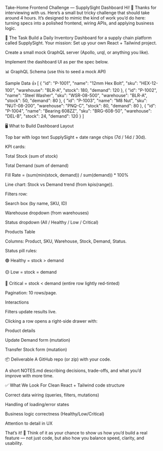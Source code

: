 Take-Home Frontend Challenge — 
SupplySight Dashboard
Hi! 👋 Thanks for interviewing with us.
Here’s a small but tricky challenge that should take around 4 hours. It’s designed to mimic the kind of work you’d do here: turning specs into a polished frontend, wiring APIs, and applying business logic.

🎯 The Task
Build a Daily Inventory Dashboard for a supply chain platform called SupplySight.
Your mission:
Set up your own React + Tailwind project.


Create a small mock GraphQL server (Apollo, urql, or anything you like).


Implement the dashboard UI as per the spec below.


📊 GraphQL Schema (use this to seed a mock API)

Sample Data 👍
[
  { "id": "P-1001", "name": "12mm Hex Bolt", "sku": "HEX-12-100", "warehouse": "BLR-A", "stock": 180, "demand": 120 },
  { "id": "P-1002", "name": "Steel Washer", "sku": "WSR-08-500", "warehouse": "BLR-A", "stock": 50, "demand": 80 },
  { "id": "P-1003", "name": "M8 Nut", "sku": "NUT-08-200", "warehouse": "PNQ-C", "stock": 80, "demand": 80 },
  { "id": "P-1004", "name": "Bearing 608ZZ", "sku": "BRG-608-50", "warehouse": "DEL-B", "stock": 24, "demand": 120 }
]




🖥️ What to Build
Dashboard Layout


Top bar with logo text SupplySight + date range chips (7d / 14d / 30d).


KPI cards:


Total Stock (sum of stock)


Total Demand (sum of demand)


Fill Rate = (sum(min(stock, demand)) / sum(demand)) * 100%


Line chart: Stock vs Demand trend (from kpis(range)).


Filters row:


Search box (by name, SKU, ID)


Warehouse dropdown (from warehouses)


Status dropdown (All / Healthy / Low / Critical)


Products Table


Columns: Product, SKU, Warehouse, Stock, Demand, Status.


Status pill rules:


🟢 Healthy = stock > demand


🟡 Low = stock = demand


🔴 Critical = stock < demand (entire row lightly red-tinted)


Pagination: 10 rows/page.


Interactions


Filters update results live.


Clicking a row opens a right-side drawer with:


Product details


Update Demand form (mutation)


Transfer Stock form (mutation)



📦 Deliverable
A GitHub repo (or zip) with your code.


A short NOTES.md describing decisions, trade-offs, and what you’d improve with more time.



✅ What We Look For
Clean React + Tailwind code structure


Correct data wiring (queries, filters, mutations)


Handling of loading/error states


Business logic correctness (Healthy/Low/Critical)


Attention to detail in UX



That’s it! 🚀
Think of it as your chance to show us how you’d build a real feature — not just code, but also how you balance speed, clarity, and usability.